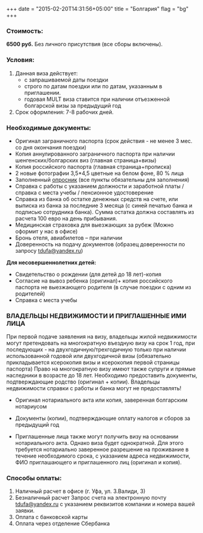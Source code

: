 +++
date = "2015-02-20T14:31:56+05:00"
title = "Болгария"
flag = "bg"
+++

### Стоимость:
 **6500 руб.** Без личного присутствия (все сборы включены).
 
### Условия:

1. Данная виза действует:
   * с запрашиваемой даты поездки
   * строго по датам поездки или по датам, указанным в приглашении.
   * годовая MULT виза ставится при наличии отъезженной болгарской визы за предыдущий год
2. Срок оформления: 7-8 рабочих дней.

### Необходимые документы:

* Оригинал заграничного паспорта (срок действия - не менее 3 мес. со дня окончания поездки)
* Копия аннулированного заграничного паспорта при наличии шенгенских/болгарских виз (главная страница+визы)
* Копия российского паспорта (главная страница+прописка)
* 2 новые фотографии 3,5*4,5 цветные на белом фоне, 80 % лица
* Заполненный [опросник](/forms/Opros-Shengen.docx) (все пункты обязательны для заполнения)
* Справка с работы с указанием должности и заработной платы /справка с места учебы / пенсионное удостоверение
* Справка из банка об остатке денежных средств на счете, или выписка из банка за последние 3 месяца (с синей печатью банка и подписью сотрудника банка). Сумма остатка должна составлять из расчета 100 евро на день прибывания.
* Медицинская страховка для выезжающих за рубеж (Можно оформит у нас в офисе)
* Бронь отеля, авиабилетов – при наличии
* Доверенность на подачу документов (образец доверенности по запросу [tdufa@yandex.ru](mailto:tdufa@yandex.ru))

**Для несовершеннолетних детей:**
* Свидетельство о рождении (для детей до 18 лет)-копия
* Согласие на вывоз ребенка (оригинал)+ копия российского паспорта не выезжающего родителя (в случае поездки с одним из родителей)
* Справка с места учебы 

### ВЛАДЕЛЬЦЫ НЕДВИЖИМОСТИ И ПРИГЛАШЕННЫЕ ИМИ ЛИЦА
При первой подаче заявления на визу, владельцы жилой недвижимости могут претендовать на многократную въездную
визу на срок 1 год, при последующих - на двухгодичную/трехгодичную только при наличии использованной
годовой или двухгодичной визы (обязательно прикладывается ксерокопия визы и ксерокопия первой страницы паспорта)
Право на многократную визу имеют также супруги и прямые наследники в возрасте до 18 лет. Необходимо предоставить
документы, подтверждающие родство (оригинал + копии).
Владельцы недвижимости справки с работы и банка могут не предоставлять!

* Оригинал нотариального акта или копия, заверенная болгарским нотариусом
* Документы (копии), подтверждающие оплату налогов и сборов за предыдущий год


* Приглашенные лица также могут получить визу на основании нотариального акта. Однако виза будет однократной.
Для этого требуется нотариально заверенное разрешение на проживание в течение необходимого срока, с
указанием адреса недвижимости, ФИО приглашающего и приглашенного лиц (оригинал и копия).




### Способы оплаты:

1. Наличный расчет в офисе (г. Уфа, ул. З.Валиди, 3)
2. Безналичный расчет 
Запрос счета на электронную почту [tdufa@yandex.ru](mailto:tdufa@yandex.ru) с указанием реквизитов компании и номера вашей заявки. 
3. Оплата с банковской карты
4. Оплата через отделение Сбербанка
